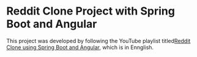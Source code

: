 # Reddit Clone Project with Spring Boot and Angular

This project was developed by following the YouTube playlist titled[Reddit Clone using Spring Boot and Angular](https://www.youtube.com/playlist?list=PLSVW22jAG8pAGrwFjsUERCu9WSo2-uEMg), which is in Ennglish.

